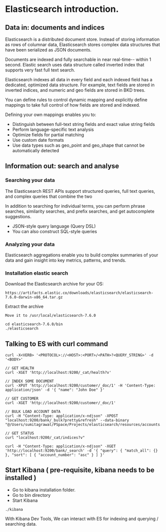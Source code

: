 # Elasticsearch introduction.

## Data in: documents and indices 

Elasticsearch is a distributed document store. 
Instead of storing information as rows of columnar data, Elasticsearch stores complex data structures that have been serialized as JSON documents.

Documents are indexed and fully searchable in near real-time-- within 1 second. Elastic search uses data structure called inverted index that supports very fast full text search.

Elasticsearch indexes all data in every field and each indexed field has a dedicated, optimized data structure. For example, text fields are stored in inverted indices, and numeric and geo fields are stored in BKD trees.

You can define rules to control dynamic mapping and explicitly define mappings to take full control of how fields are stored and indexed.

Defining your own mappings enables you to:

- Distinguish between full-text string fields and exact value string fields
- Perform language-specific text analysis
- Optimize fields for partial matching
- Use custom date formats
- Use data types such as geo_point and geo_shape that cannot be automatically detected

## Information out: search and analyse


### Searching your data

The Elasticsearch REST APIs support structured queries, full text queries, and complex queries that combine the two

In addition to searching for individual terms, you can perform phrase searches, similarity searches, and prefix searches, and get autocomplete suggestions.

- JSON-style query language (Query DSL)
- You can also construct SQL-style queries 


### Analyzing your data

Elasticsearch aggregations enable you to build complex summaries of your data and gain insight into key metrics, patterns, and trends.


### Installation elastic search

Download the Elasticsearch archive for your OS:

```
https://artifacts.elastic.co/downloads/elasticsearch/elasticsearch-7.6.0-darwin-x86_64.tar.gz
```

 Extract the archive
```
Move it to /usr/local/elasticsearch-7.6.0
```

```
cd elasticsearch-7.6.0/bin
./elasticsearch
```

## Talking to ES with curl command
```
curl -X<VERB> '<PROTOCOL>://<HOST>:<PORT>/<PATH>?<QUERY_STRING>' -d '<BODY>'

// GET HEALTH 
curl -XGET 'http://localhost:9200/_cat/health?v'

// INDEX SOME DOCUMENT
curl -XPUT 'http://localhost:9200/customer/_doc/1' -H 'Content-Type: application/json' -d '{ "name": "John Doe" }' 

// GET CUSTOMER
curl -XGET 'http://localhost:9200/customer/_doc/1'

// BULK LOAD ACCOUNT DATA
curl -H "Content-Type: application/x-ndjson" -XPOST "localhost:9200/bank/_bulk?pretty&refresh" --data-binary "@/Users/sumitagrawal/PSpace/Projects/elasticsearch/resources/accounts.json"

// GET STATUS
curl "localhost:9200/_cat/indices?v"

curl -H "Content-Type: application/x-ndjson" -XGET 'http://localhost:9200/bank/_search' -d '{ "query": { "match_all": {} }, "sort": [ { "account_number": "asc" } ] }'

```


## Start Kibana ( pre-requisite, kibana needs to be installed )
- Go to kibana installation folder.
- Go to bin directory
- Start Kibana

```
./kibana
```

With Kibana Dev Tools, We can interact with ES for indexing and querying / searching data.


